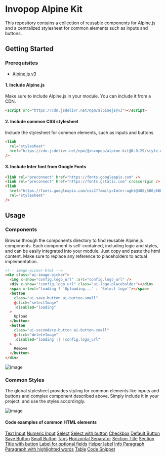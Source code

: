 # Invopop Alpine Kit

This repository contains a collection of reusable components for Alpine.js and a centralized stylesheet for common elements such as inputs and buttons.

## Getting Started

### Prerequisites

- [Alpine.js v3](https://github.com/alpinejs/alpine)

#### 1. Include Alpine.js

Make sure to include Alpine.js in your module. You can include it from a CDN.

```html
<script src="https://cdn.jsdelivr.net/npm/alpinejs@v3"></script>
```

#### 2. Include common CSS stylesheet

Include the stylesheet for common elements, such as inputs and buttons.

```html
<link
  rel="stylesheet"
  href="https://cdn.jsdelivr.net/npm/@invopop/alpine-kit@0.0.29/style.css"
/>
```

#### 3. Include Inter font from Google Fonts

```html
<link rel="preconnect" href="https://fonts.googleapis.com" />
<link rel="preconnect" href="https://fonts.gstatic.com" crossorigin />
<link
  href="https://fonts.googleapis.com/css2?family=Inter:wght@400;500;600&display=swap"
  rel="stylesheet"
/>
```

## Usage

### Components

Browse through the components directory to find reusable Alpine.js components. Each component is self-contained, including logic and styles, and can be easily integrated into your module. Just copy and paste the html content. Make sure to replace any reference to placeholders to actual implementation.

```html
<!-- image-picker-html -->
<div class="ui-image-picker">
  <img x-show="config.logo_url" :src="config.logo_url" />
  <div x-show="!config.logo_url" class="ui-logo-placeholder"></div>
  <span x-text="loading ? 'Uploading...' : 'Select logo'"></span>
  <button
    class="ui-save-button ui-button-small"
    @click="selectImage"
    :disabled="loading"
  >
    Upload
  </button>
  <button
    class="ui-secondary-button ui-button-small"
    @click="deleteImage"
    :disabled="loading || !config.logo_url"
  >
    Remove
  </button>
</div>
```

![image](https://github.com/invopop/alpine-kit/assets/12644599/475d4bc2-0d44-418d-9b76-e159bc034f91)

### Common Styles

The global stylesheet provides styling for common elements like inputs and buttons and complex component described above. Simply include it in your project, and use the styles accordingly.

![image](https://github.com/invopop/alpine-kit/assets/12644599/fca008f2-538c-4817-ad7a-e99dea459dc7)

#### Code examples of common HTML elements

[Text Input](https://codepen.io/javiermartinez/pen/ZEdYXLr)
[Numeric Input](https://codepen.io/javiermartinez/pen/bGPNoEe)
[Select](https://codepen.io/javiermartinez/pen/mdZyByN)
[Select with button](https://codepen.io/javiermartinez/pen/XWwvaxy)
[Checkbox](https://codepen.io/javiermartinez/pen/NWZPapd)
[Default Button](https://codepen.io/javiermartinez/pen/bGPNorg)
[Save Button](https://codepen.io/javiermartinez/pen/rNEaGGK)
[Small Button](https://codepen.io/javiermartinez/pen/MWMYEOQ)
[Tags](https://codepen.io/javiermartinez/pen/mdZyBwy)
[Horizontal Separator](https://codepen.io/javiermartinez/pen/LYKEzeo)
[Section Title](https://codepen.io/javiermartinez/pen/jOjEGzG)
[Section Title with button](https://codepen.io/javiermartinez/pen/vYqEerO)
[Label for optional fields](https://codepen.io/javiermartinez/pen/BagyvyG)
[Helper label](https://codepen.io/javiermartinez/pen/RwzNLyW)
[Info Paragraph](https://codepen.io/javiermartinez/pen/MWMYZWW)
[Paragraph with highlighted words](https://codepen.io/javiermartinez/pen/dyBPVjb)
[Table](https://codepen.io/javiermartinez/pen/MWMYEBG)
[Code Snippet](https://codepen.io/javiermartinez/pen/YzoPrJX)
